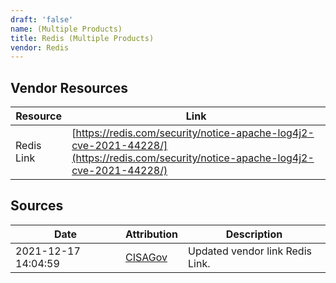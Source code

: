 ```yaml
---
draft: 'false'
name: (Multiple Products)
title: Redis (Multiple Products)
vendor: Redis
---
```


## Vendor Resources
| Resource | Link |
| --- | --- |
| Redis Link | [https://redis.com/security/notice-apache-log4j2-cve-2021-44228/](https://redis.com/security/notice-apache-log4j2-cve-2021-44228/) |



## Sources
| Date | Attribution | Description |
| --- | --- | --- |
| 2021-12-17 14:04:59 | [CISAGov](https://raw.githubusercontent.com/cisagov/log4j-affected-db/develop/README.md) | Updated vendor link Redis Link.  |
